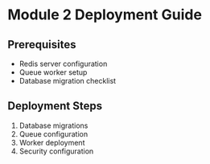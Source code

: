 # Module 2 Deployment Guide

## Prerequisites
- Redis server configuration
- Queue worker setup
- Database migration checklist

## Deployment Steps
1. Database migrations
2. Queue configuration
3. Worker deployment
4. Security configuration

